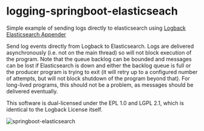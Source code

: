 # logging-springboot-elasticseach
Simple example of sending logs directly to elasticsearch using <a href="https://github.com/internetitem/logback-elasticsearch-appender" target="_blank">Logback Elasticsearch Appender</a> 

Send log events directly from Logback to Elasticsearch. Logs are delivered asynchronously (i.e. not on the main thread) so will not block execution of the program. Note that the queue backlog can be bounded and messages can be lost if Elasticsearch is down and either the backlog queue is full or the producer program is trying to exit (it will retry up to a configured number of attempts, but will not block shutdown of the program beyond that). For long-lived programs, this should not be a problem, as messages should be delivered eventually.

This software is dual-licensed under the EPL 1.0 and LGPL 2.1, which is identical to the Logback License itself.

   ![springboot-elasticsearch](https://user-images.githubusercontent.com/103335597/164795336-16e4a6a4-7f15-4c06-a8d4-daaa653141d7.png)
